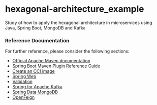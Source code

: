 # hexagonal-architecture_example
Study of how to apply the hexagonal architecture in microservices using Java, Spring Boot, MongoDB and Kafka

### Reference Documentation
For further reference, please consider the following sections:

* [Official Apache Maven documentation](https://maven.apache.org/guides/index.html)
* [Spring Boot Maven Plugin Reference Guide](https://docs.spring.io/spring-boot/docs/3.0.6/maven-plugin/reference/html/)
* [Create an OCI image](https://docs.spring.io/spring-boot/docs/3.0.6/maven-plugin/reference/html/#build-image)
* [Spring Web](https://docs.spring.io/spring-boot/docs/3.0.6/reference/htmlsingle/#web)
* [Validation](https://docs.spring.io/spring-boot/docs/3.0.6/reference/htmlsingle/#io.validation)
* [Spring for Apache Kafka](https://docs.spring.io/spring-boot/docs/3.0.6/reference/htmlsingle/#messaging.kafka)
* [Spring Data MongoDB](https://docs.spring.io/spring-boot/docs/3.0.6/reference/htmlsingle/#data.nosql.mongodb)
* [OpenFeign](https://docs.spring.io/spring-cloud-openfeign/docs/current/reference/html/)
